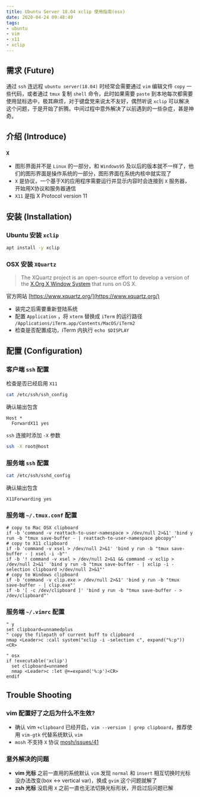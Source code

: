 ```yaml
---
title: Ubuntu Server 18.04 xclip 使用指南(osx)
date: 2020-04-24 09:48:49
tags:
- ubuntu
- vim
- x11
- xclip
---
```


## 需求 (Future)

通过 `ssh` 连远程 `ubuntu server(18.04)` 时经常会需要通过 `vim` 编辑文件 `copy` 一些代码，或者通过 `tmux` 复制 `shell` 命令，此时如果需要 `paste` 到本地每次都需要使用鼠标选中，极其麻烦，对于键盘党来说太不友好，偶然听说 `xclip` 可以解决这个问题，于是开始了折腾。中间过程中意外解决了以前遇到的一些杂症，甚是神奇。

## 介绍 (Introduce)

### `X`

- 图形界面并不是 `Linux` 的一部分，和 `Windows95` 及以后的版本就不一样了，他们的图形界面是操作系统的一部分，图形界面在系统内核中就实现了
- `X` 是协议，一个基于X的应用程序需要运行并显示内容时会连接到 `X` 服务器，开始用X协议和服务器通信
- `X11` 是指 X Protocol version 11

## 安装 (Installation)

### Ubuntu 安装 `xclip`

```bash
apt install -y xclip
```

### OSX 安装 `XQuartz`

> The XQuartz project is an open-source effort to develop a version of the [X.Org X Window System](https://www.x.org/) that runs on OS X.

官方网站  [https://www.xquartz.org/](https://www.xquartz.org/)

- 装完之后需要重新登陆系统
- 配置 `Application` ，将 `xterm` 替换成 `iTerm` 的运行路径 `/Applications/iTerm.app/Contents/MacOS/iTerm2` 
- 检查是否配置成功，iTerm 内执行 `echo $DISPLAY`

## 配置 (Configuration)

### 客户端 `ssh` 配置

检查是否已经启用 `X11`

```bash
cat /etc/ssh/ssh_config
```

确认输出包含

```
Host *
  ForwardX11 yes
```

`ssh` 连接时添加 `-X` 参数

```bash
ssh -X root@host
```

### 服务端 `ssh` 配置

```bash
cat /etc/ssh/sshd_config
```

确认输出包含

```
X11Forwarding yes
```

### 服务端 `~/.tmux.conf` 配置

```
# copy to Mac OSX clipboard
if -b 'command -v reattach-to-user-namespace > /dev/null 2>&1' 'bind y run -b "tmux save-buffer - | reattach-to-user-namespace pbcopy"'
# copy to X11 clipboard
if -b 'command -v xsel > /dev/null 2>&1' 'bind y run -b "tmux save-buffer - | xsel -i -b"'
if -b '! command -v xsel > /dev/null 2>&1 && command -v xclip > /dev/null 2>&1' 'bind y run -b "tmux save-buffer - | xclip -i -selection clipboard >/dev/null 2>&1"'
# copy to Windows clipboard
if -b 'command -v clip.exe > /dev/null 2>&1' 'bind y run -b "tmux save-buffer - | clip.exe"'
if -b '[ -c /dev/clipboard ]' 'bind y run -b "tmux save-buffer - > /dev/clipboard"'
```

### 服务端 `~/.vimrc` 配置

```vim
" y
set clipboard=unnamedplus
" copy the filepath of current buff to clipboard
nmap <Leader>c :call system("xclip -i -selection c", expand("%:p"))<CR>

" osx
if !executable('xclip')
  set clipboard=unnamed
  nmap <Leader>c :let @+=expand('%:p')<CR>
endif
```

## Trouble Shooting

### vim 配置好了之后为什么不生效?

- 确认 vim `+clipboard` 已经开启，`vim --version | grep clipboard`，推荐使用  `vim-gtk` 代替系统默认 `vim`
- `mosh` 不支持 `X` 协议 [mosh/issues/41](](https://github.com/mobile-shell/mosh/issues/41))

###  意外解决的问题

- **vim 光标** 之前一直用的系统默认 `vim` 发现 `normal` 和 `insert` 相互切换时光标没办法改变(box <-> vertical var)，换成 `gvim` 这个问题就解了
- **zsh 光标** 没启用 `X` 之前一直也无法切换光标形状，开启过后问题已解
<!--stackedit_data:
eyJoaXN0b3J5IjpbMTgzMTAyNjIwNiwtMTQzNzY1MzcyNSw2Mj
gxMzA1MjUsMTkzOTAzMjQ3MSw3NTgwNjQzNjAsMTc0MjM1NTkx
OF19
-->